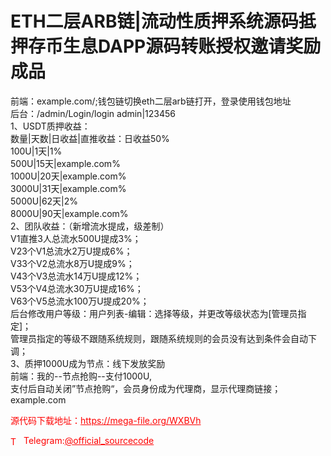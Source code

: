 # ETH二层ARB链|流动性质押系统源码抵押存币生息DAPP源码转账授权邀请奖励成品

前端：example.com/;钱包链切换eth二层arb链打开，登录使用钱包地址<br>后台：/admin/Login/login  admin|123456<br>1、USDT质押收益：<br>数量|天数|日收益|直推收益：日收益50%<br>100U|1天|1%<br>500U|15天|example.com%<br>1000U|20天|example.com%<br>3000U|31天|example.com%<br>5000U|62天|2%<br>8000U|90天|example.com%<br>2、团队收益：（新增流水提成，级差制）<br>V1直推3人总流水500U提成3%；<br>V23个V1总流水2万U提成6%；<br>V33个V2总流水8万U提成9%；<br>V43个V3总流水14万U提成12%；<br>V53个V4总流水30万U提成16%；<br>V63个V5总流水100万U提成20%；<br>后台修改用户等级：用户列表-编辑：选择等级，并更改等级状态为[管理员指定]；<br>管理员指定的等级不跟随系统规则，跟随系统规则的会员没有达到条件会自动下调；<br>3、质押1000U成为节点：线下发放奖励<br>前端：我的--节点抢购--支付1000U,<br>支付后自动关闭”节点抢购“，会员身份成为代理商，显示代理商链接；<br>example.com<br>


<p style="color: red;">源代码下载地址：<a href="https://mega-file.org/WXBVh" style="color: red;">https://mega-file.org/WXBVh</a></p><p style="color: red;"><img src="https://cdn-icons-png.flaticon.com/512/2111/2111646.png" alt="Telegram Icon" style="width: 16px; vertical-align: middle; margin-right: 5px;">Telegram:<a href="https://t.me/official_sourcecode" style="color: red;">@official_sourcecode</a></p>